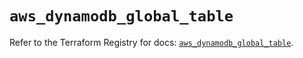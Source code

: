 # `aws_dynamodb_global_table`

Refer to the Terraform Registry for docs: [`aws_dynamodb_global_table`](https://registry.terraform.io/providers/hashicorp/aws/6.2.0/docs/resources/dynamodb_global_table).

